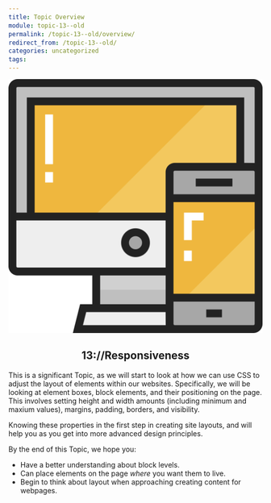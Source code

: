 ```yaml
---
title: Topic Overview
module: topic-13--old
permalink: /topic-13--old/overview/
redirect_from: /topic-13--old/
categories: uncategorized
tags:
---
```


<div class="section-title">
  <img src="../img/assignment-13.svg" alt="" title="Assignment 13: Positioning" />
  <h2 style="text-align: center;">13://Responsiveness</h2>
</div>

This is a significant Topic, as we will start to look at how we can use CSS to adjust the layout of elements within our websites. Specifically, we will be looking at element boxes, block elements, and their positioning on the page. This involves setting height and width amounts (including minimum and maxium values), margins, padding, borders, and visibility.

Knowing these properties in the first step in creating site layouts, and will help you as you get into more advanced design principles.

By the end of this Topic, we hope you:
<ul class="pros-and-cons">
  <li class="icon-pro">Have a better understanding about block levels.</li>
  <li class="icon-pro">Can place elements on the page <i>where</i> you want them to live.</li>
  <li class="icon-pro">Begin to think about layout when approaching creating content for webpages.</li>
</ul>
